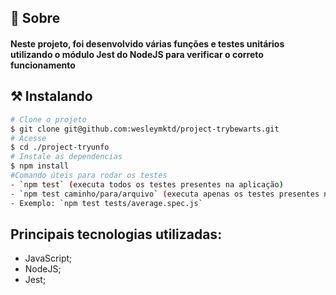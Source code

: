 ## 🧐 Sobre

<h4 align="left"> 
	Neste projeto, foi desenvolvido várias funções e testes unitários utilizando o módulo Jest do NodeJS para verificar o correto funcionamento 
</h4>


## ⚒ Instalando <a name = "installing"></a>

```bash
# Clone o projeto
$ git clone git@github.com:wesleymktd/project-trybewarts.git
# Acesse
$ cd ./project-tryunfo
# Instale as dependencias
$ npm install
#Comando úteis para rodar os testes 
- `npm test` (executa todos os testes presentes na aplicação)
- `npm test caminho/para/arquivo` (executa apenas os testes presentes no arquivo especificado)
- Exemplo: `npm test tests/average.spec.js`

```

## Principais tecnologias utilizadas:
- JavaScript;
- NodeJS;
- Jest;
